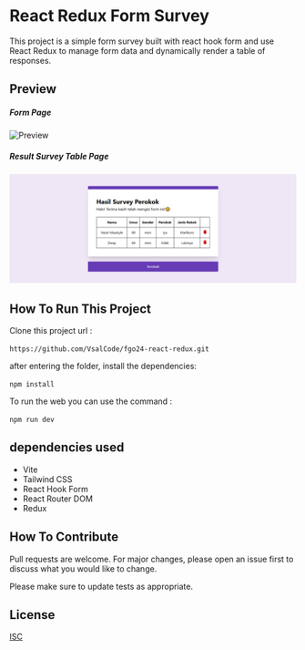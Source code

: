 # React Redux Form Survey

This project is a simple form survey built with react hook form and use React Redux to manage form data and dynamically render a table of responses.

## Preview

##### Form Page
![Preview](./src/assets/image.png)

##### Result Survey Table Page
![Preview](./src/assets/image%20copy.png)

## How To Run This Project

Clone this project url :

``` https://github.com/VsalCode/fgo24-react-redux.git ```

after entering the folder, install the dependencies:

```npm install```

To run the web you can use the command :

```npm run dev```

##  dependencies used
- Vite
- Tailwind CSS
- React Hook Form
- React Router DOM
- Redux

## How To Contribute

Pull requests are welcome. For major changes, please open an issue first to discuss what you would like to change.

Please make sure to update tests as appropriate.

## License

[ISC](https://opensource.org/license/isc-license-txt)
